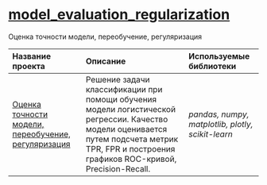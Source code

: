 # [model_evaluation_regularization](https://github.com/pzuboff/model_evaluation_regularization/blob/main/)<br/>
Оценка точности модели, переобучение, регуляризация

| Название проекта | Описание | Используемые библиотеки | 
| :---------------------- | :---------------------- | :---------------------- |
| [Оценка точности модели, переобучение, регуляризация](https://github.com/pzuboff/model_evaluation_regularization/blob/main/model_evaluation_regularization.ipynb) | Решение задачи классификации при помощи обучения модели логистической регрессии. Качество модели оценивается путем подсчета метрик TPR, FPR и построения графиков ROC-кривой, Precision-Recall. | *pandas, numpy, matplotlib, plotly, scikit-learn* |
